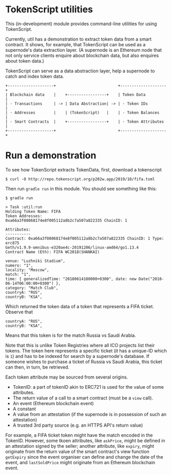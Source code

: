 # TokenScript utilities

This (in-development) module provides command-line utilities for using TokenScript.

Currently, util has a demonstration to extract token data from a smart contract. It shows, for example, that TokenScript can be used as a supernode's data extraction layer. (A supernode is an Ethereum node that not only service clients enquire about blockchain data, but also enquires about token data.)

TokenScript can serve as a data abstraction layer, help a supernode to catch and index token data.

````
+--------------------+                           +--------------------+
| Blockchain data    |    +-----------------+    | Token Data         |
| · Transactions     | -> | Data Abstraction| -> | · Token IDs        |
| · Addresses        |    | (TokenScript)   |    | · Token Balances   |
| · Smart Contracts  |    +-----------------+    | · Token Attributes |
+--------------------+                           +--------------------+
````

# Run a demonstration

To see how TokenScript extracts TokenData, first, download a tokenscript

    $ curl -O http://repo.tokenscript.org/p202w.app/2019/10/fifa.tsml
    
Then run `gradle run` in this module. You should see something like this:

````
$ gradle run

> Task :util:run
Holding Token Name: FIFA
Token Addresses: 
0xa66a3f08068174e8f005112a8b2c7a507a822335 ChainID: 1

Attributes:
-----------
Contract: 0xa66a3f08068174e8f005112a8b2c7a507a822335 ChainID: 1 Type: erc875
Geth/v1.9.9-omnibus-e320ae4c-20191206/linux-amd64/go1.13.4
Contract Name (Eth): FIFA WC2018(SHANKAI)

venue: "Luzhniki Stadium",
numero: "1",
locality: "Moscow",
match: "1",
time: { generalizedTime: "20180614180000+0300", date: new Date("2018-06-14T06:00:00+0300") },
category: "Match Club",
countryA: "RUS",
countryB: "KSA",
````

Which returned the token data of a token that represents a FIFA ticket. Observe that

````
countryA: "RUS",
countryB: "KSA",
````
Means that this token is for the match Russia vs Saudi Arabia.

Note that this is unlike Token Registries where all ICO projects list their tokens. The token here represents a specific ticket (it has a unique-ID which is `1`) and has to be indexed for search by a supernode's database. If someone wishes to purchase a ticket of Russia vs Saudi Arabia, this ticket can then, in turn, be retrieved.

Each token attribute may be sourced from several origins.

- TokenID: a part of tokenID akin to ERC721 is used for the value of some attributes.
- The return value of a call to a smart contract (must be a `view` call).
- An event (Ethereum blockchain event)
- A constant
- A value from an attestation (if the supernode is in possession of such an attestation)
- A trusted 3rd party source (e.g. an HTTPS API's return value)

For example, a FIFA ticket token might have the match encoded in the TokenID. However, some tkoen attributes, like `askPrice`, might be defined in an attestation signed by the seller; another attribute, like `expiry`, might originate from the return value of the smart contract's view function `getExpiry` since the event organiser can define and change the date of the event, and `lastSoldPrice` might originate from an Ethereum blockchain event.

